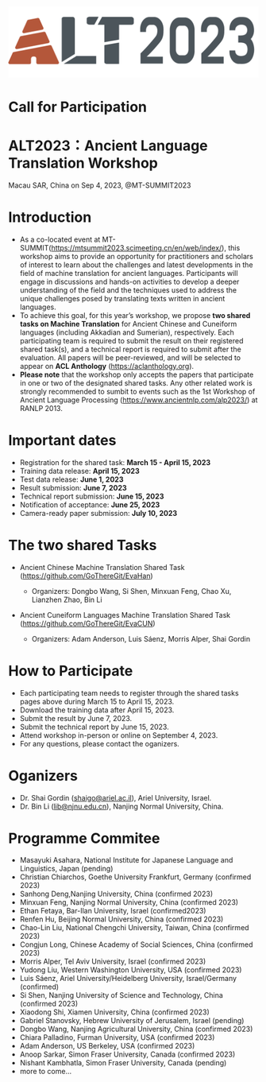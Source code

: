<div align='center'>
<img src = 'https://github.com/GoThereGit/ALT/blob/main/ALT1.png'>
</div>

# Call for Participation

# ALT2023：Ancient Language Translation Workshop
Macau SAR, China on Sep 4, 2023, @MT-SUMMIT2023

# Introduction
* As a co-located event at MT-SUMMIT(https://mtsummit2023.scimeeting.cn/en/web/index/), this workshop aims to provide an opportunity for practitioners and scholars of interest to learn about the challenges and latest developments in the field of machine translation for ancient languages. Participants will engage in discussions and hands-on activities to develop a deeper understanding of the field and the techniques used to address the unique challenges posed by translating texts written in ancient languages. 
* To achieve this goal, for this year’s workshop, we propose **two shared tasks on Machine Translation** for Ancient Chinese and Cuneiform languages (including Akkadian and Sumerian), respectively. Each participating team is required to submit the result on their registered shared task(s), and a technical report is required to submit after the evaluation. All papers will be peer-reviewed, and will be selected to appear on **ACL Anthology** (https://aclanthology.org). 
* **Please note** that the workshop only accepts the papers that participate in one or two of the designated shared tasks. Any other related work is strongly recommended to sumbit to events such as the 1st Workshop of Ancient Language Processing (https://www.ancientnlp.com/alp2023/) at RANLP 2013.  

# Important dates
*	Registration for the shared task: **March 15 - April 15, 2023**
*	Training data release: **April 15, 2023**
* Test data release: **June 1, 2023**
* Result submission: **June 7, 2023**
*	Technical report submission: **June 15, 2023**
*	Notification of acceptance: **June 25, 2023**
*	Camera-ready paper submission:  **July 10, 2023**

# The two shared Tasks
- Ancient Chinese Machine Translation Shared Task (https://github.com/GoThereGit/EvaHan)
  - Organizers: Dongbo Wang, Si Shen, Minxuan Feng, Chao Xu, Lianzhen Zhao, Bin Li

- Ancient Cuneiform Languages Machine Translation Shared Task (https://github.com/GoThereGit/EvaCUN) 
  - Organizers: Adam Anderson, Luis Sáenz, Morris Alper, Shai Gordin 

# How to Participate
* Each participating team needs to register through the shared tasks pages above during March 15 to April 15, 2023.
* Download the training data after April 15, 2023.
* Submit the result by June 7, 2023.
* Submit the technical report by June 15, 2023.
* Attend workshop in-person or online on September 4, 2023.
* For any questions, please contact the oganizers.

# Oganizers
* Dr. Shai Gordin (shaigo@ariel.ac.il), Ariel University, Israel.
* Dr. Bin Li (lib@njnu.edu.cn), Nanjing Normal University, China.

# Programme Commitee
* Masayuki Asahara, National Institute for Japanese Language and Linguistics, Japan (pending)
* Christian Chiarchos, Goethe University Frankfurt, Germany (confirmed 2023)
* Sanhong Deng,Nanjing University, China (confirmed 2023)
* Minxuan Feng, Nanjing Normal University,  China (confirmed 2023)
* Ethan Fetaya, Bar-Ilan University, Israel (confirmed2023)
* Renfen Hu, Beijing Normal University,  China (confirmed 2023)
* Chao-Lin Liu, National Chengchi University, Taiwan, China (confirmed 2023)
* Congjun Long, Chinese Academy of Social Sciences, China (confirmed 2023)
* Morris Alper, Tel Aviv University, Israel (confirmed 2023)
* Yudong Liu, Western Washington University, USA (confirmed 2023)
* Luis Sáenz, Ariel University/Heidelberg University, Israel/Germany (confirmed)
* Si Shen,  Nanjing University of Science and Technology, China (confirmed 2023)
* Xiaodong Shi, Xiamen University, China (confirmed 2023)
* Gabriel Stanovsky, Hebrew University of Jerusalem, Israel (pending)
* Dongbo Wang, Nanjing Agricultural University, China (confirmed 2023)
* Chiara Palladino, Furman University, USA (confirmed 2023)
* Adam Anderson, US Berkeley, USA (confirmed 2023)
* Anoop Sarkar, Simon Fraser University, Canada (confirmed 2023)
* Nishant Kambhatla, Simon Fraser University, Canada (pending)
* more to come...



